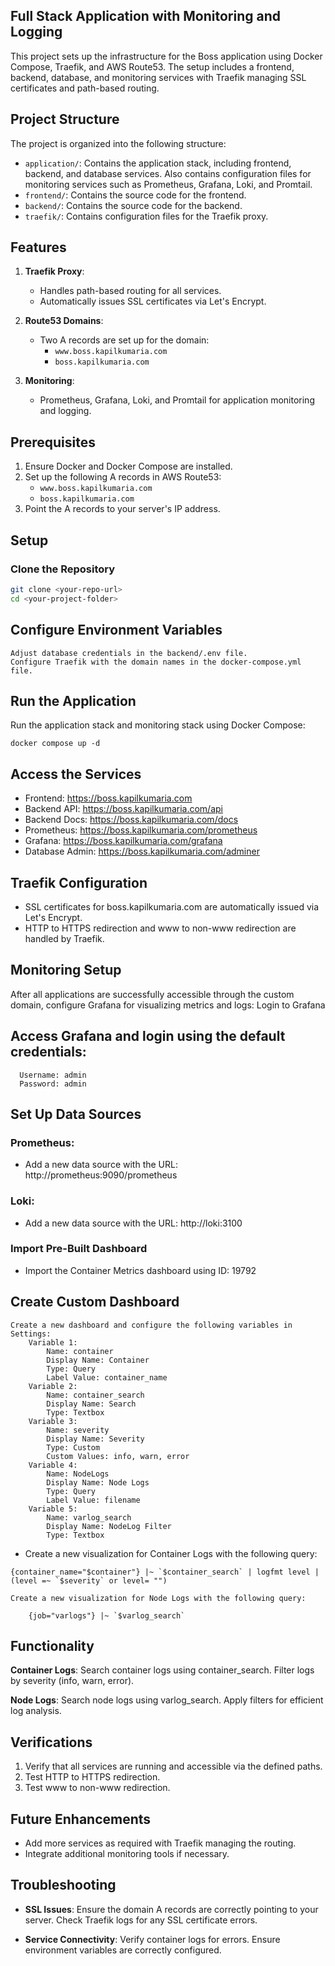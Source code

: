 ## Full Stack Application with Monitoring and Logging

This project sets up the infrastructure for the Boss application using Docker Compose, Traefik, and AWS Route53. The setup includes a frontend, backend, database, and monitoring services with Traefik managing SSL certificates and path-based routing.

## Project Structure

The project is organized into the following structure:

- `application/`: Contains the application stack, including frontend, backend, and database services. Also contains configuration files for monitoring services such as Prometheus, Grafana, Loki, and Promtail.
- `frontend/`: Contains the source code for the frontend.
- `backend/`: Contains the source code for the backend.
- `traefik/`: Contains configuration files for the Traefik proxy.

## Features

1. **Traefik Proxy**:
   - Handles path-based routing for all services.
   - Automatically issues SSL certificates via Let's Encrypt.

2. **Route53 Domains**:
   - Two A records are set up for the domain:
     - `www.boss.kapilkumaria.com`
     - `boss.kapilkumaria.com`

3. **Monitoring**:
   - Prometheus, Grafana, Loki, and Promtail for application monitoring and logging.

## Prerequisites

1. Ensure Docker and Docker Compose are installed.
2. Set up the following A records in AWS Route53:
   - `www.boss.kapilkumaria.com`
   - `boss.kapilkumaria.com`
3. Point the A records to your server's IP address.

## Setup

### Clone the Repository

```bash
git clone <your-repo-url>
cd <your-project-folder>
```
## Configure Environment Variables

    Adjust database credentials in the backend/.env file.
    Configure Traefik with the domain names in the docker-compose.yml file.

## Run the Application

Run the application stack and monitoring stack using Docker Compose:
```
docker compose up -d
```

## Access the Services

- Frontend: https://boss.kapilkumaria.com
- Backend API: https://boss.kapilkumaria.com/api
- Backend Docs: https://boss.kapilkumaria.com/docs
- Prometheus: https://boss.kapilkumaria.com/prometheus
- Grafana: https://boss.kapilkumaria.com/grafana
- Database Admin: https://boss.kapilkumaria.com/adminer

## Traefik Configuration

- SSL certificates for boss.kapilkumaria.com are automatically issued via Let's Encrypt.
- HTTP to HTTPS redirection and www to non-www redirection are handled by Traefik.

## Monitoring Setup

After all applications are successfully accessible through the custom domain, configure Grafana for visualizing metrics and logs:
Login to Grafana

## Access Grafana and login using the default credentials:

      Username: admin
      Password: admin

## Set Up Data Sources

### Prometheus:

- Add a new data source with the URL: http://prometheus:9090/prometheus

### Loki:

- Add a new data source with the URL: http://loki:3100

### Import Pre-Built Dashboard

- Import the Container Metrics dashboard using ID: 19792

## Create Custom Dashboard

    Create a new dashboard and configure the following variables in Settings:
        Variable 1:
            Name: container
            Display Name: Container
            Type: Query
            Label Value: container_name
        Variable 2:
            Name: container_search
            Display Name: Search
            Type: Textbox
        Variable 3:
            Name: severity
            Display Name: Severity
            Type: Custom
            Custom Values: info, warn, error
        Variable 4:
            Name: NodeLogs
            Display Name: Node Logs
            Type: Query
            Label Value: filename
        Variable 5:
            Name: varlog_search
            Display Name: NodeLog Filter
            Type: Textbox

- Create a new visualization for Container Logs with the following query:
```
{container_name="$container"} |~ `$container_search` | logfmt level | (level =~ `$severity` or level= "")

Create a new visualization for Node Logs with the following query:

    {job="varlogs"} |~ `$varlog_search`
```

## Functionality

**Container Logs**:
        Search container logs using container_search.
        Filter logs by severity (info, warn, error).

**Node Logs**:
        Search node logs using varlog_search.
        Apply filters for efficient log analysis.

## Verifications

1. Verify that all services are running and accessible via the defined paths.
2. Test HTTP to HTTPS redirection.
3. Test www to non-www redirection.

## Future Enhancements

- Add more services as required with Traefik managing the routing.
- Integrate additional monitoring tools if necessary.

## Troubleshooting

- **SSL Issues**:
        Ensure the domain A records are correctly pointing to your server.
        Check Traefik logs for any SSL certificate errors.

- **Service Connectivity**:
        Verify container logs for errors.
        Ensure environment variables are correctly configured.

